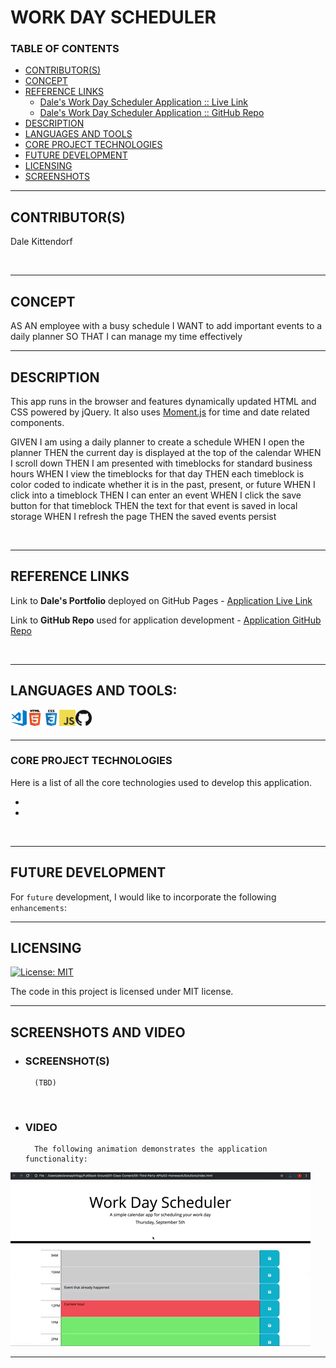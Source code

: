 # WORK DAY SCHEDULER

### TABLE OF CONTENTS

- [CONTRIBUTOR(S)](#CONTRIBUTOR(S))
- [CONCEPT](#CONCEPT)
- [REFERENCE LINKS](#REFERENCE-LINKS)
  - [Dale's Work Day Scheduler Application :: Live Link](https://drkittendorf.github.io/05-work-day-scheduler/)
  - [Dale's Work Day Scheduler Application :: GitHub Repo](https://github.com/drkittendorf/05-work-day-scheduler)
- [DESCRIPTION](#DESCRIPTION)
- [LANGUAGES AND TOOLS](#LANGUAGES-AND-TOOLS)
- [CORE PROJECT TECHNOLOGIES](#CORE-PROJECT-TECHNOLOGIES)
- [FUTURE DEVELOPMENT](#FUTURE-DEVELOPMENT)
- [LICENSING](#LICENSING)
- [SCREENSHOTS](#SCREENSHOTS-AND-VIDEO)

---
## CONTRIBUTOR(S)
Dale Kittendorf

<br>

---

## CONCEPT

AS AN employee with a busy schedule
I WANT to add important events to a daily planner
SO THAT I can manage my time effectively

---

## DESCRIPTION

This app runs in the browser and features dynamically updated HTML and CSS powered by jQuery. It also uses [Moment.js](https://momentjs.com/) for time and date related components.

GIVEN I am using a daily planner to create a schedule
WHEN I open the planner
THEN the current day is displayed at the top of the calendar
WHEN I scroll down
THEN I am presented with timeblocks for standard business hours
WHEN I view the timeblocks for that day
THEN each timeblock is color coded to indicate whether it is in the past, present, or future
WHEN I click into a timeblock
THEN I can enter an event
WHEN I click the save button for that timeblock
THEN the text for that event is saved in local storage
WHEN I refresh the page
THEN the saved events persist

<br>

---

## REFERENCE LINKS

Link to **Dale's Portfolio** deployed on GitHub Pages - [Application Live Link](https://drkittendorf.github.io/05-work-day-scheduler/)

Link to **GitHub Repo** used for application development - [Application GitHub Repo](https://github.com/drkittendorf/05-work-day-scheduler)

<br>

---

## LANGUAGES AND TOOLS:
<img align="left" alt="Visual Studio Code" width="26px" src="https://raw.githubusercontent.com/github/explore/80688e429a7d4ef2fca1e82350fe8e3517d3494d/topics/visual-studio-code/visual-studio-code.png" />
<img align="left" alt="HTML5" width="26px" src="https://raw.githubusercontent.com/github/explore/80688e429a7d4ef2fca1e82350fe8e3517d3494d/topics/html/html.png" />
<img align="left" alt="CSS3" width="26px" src="https://raw.githubusercontent.com/github/explore/80688e429a7d4ef2fca1e82350fe8e3517d3494d/topics/css/css.png" />
<img align="left" alt="JavaScript" width="26px" src="https://raw.githubusercontent.com/github/explore/80688e429a7d4ef2fca1e82350fe8e3517d3494d/topics/javascript/javascript.png" />
<img align="left" alt="GitHub" width="26px" src="https://raw.githubusercontent.com/github/explore/78df643247d429f6cc873026c0622819ad797942/topics/github/github.png" />

<br>
<br>

---

### CORE PROJECT TECHNOLOGIES

Here is a list of all the core technologies used to develop this application.

- 
- 

<br>

---

## FUTURE DEVELOPMENT

For `future` development, I would like to incorporate the following `enhancements`:



---


## LICENSING
[![License: MIT](https://img.shields.io/badge/License-MIT-yellow.svg)](https://opensource.org/licenses/MIT)  

The code in this project is licensed under MIT license.

---

## SCREENSHOTS AND VIDEO

- ### SCREENSHOT(S)  
        (TBD)

<br>

- ### VIDEO
        The following animation demonstrates the application functionality:

![day planner demo](./Assets/images/05-third-party-apis-homework-demo.gif)
<br>

---